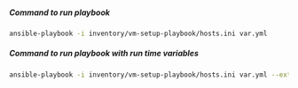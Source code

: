  ##### Command to run playbook
 ```bash
 ansible-playbook -i inventory/vm-setup-playbook/hosts.ini var.yml
```
 ##### Command to run playbook with run time variables
 ```bash
 ansible-playbook -i inventory/vm-setup-playbook/hosts.ini var.yml --extra-vars '{"version":"1.0","other_variable":"foo"}'
```
